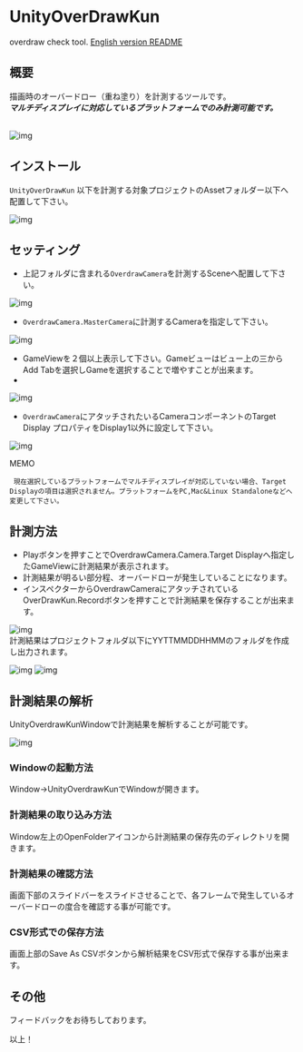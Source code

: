# UnityOverDrawKun

overdraw check tool.
[English version README](REAMME_EN.md)

## 概要

描画時のオーバードロー（重ね塗り）を計測するツールです。</br>
***マルチディスプレイに対応しているプラットフォームでのみ計測可能です。***
</br></br>

![img](Doc/641b60a898bf20e97083f5adb1294113.gif)

## インストール

`UnityOverDrawKun` 以下を計測する対象プロジェクトのAssetフォルダー以下へ配置して下さい。</br>

![img](Doc/943aa0cf3a2442674d4d3e0e9cac8132.png)

## セッティング

- 上記フォルダに含まれる`OverdrawCamera`を計測するSceneへ配置して下さい。</br>

![img](Doc/d5cf54a0dd8ba2f731fd92e732c46dc6.png)

- `OverdrawCamera.MasterCamera`に計測するCameraを指定して下さい。</br>
  
![img](Doc/fac434078910df9e378ae8cf2de692f2.png)

- GameViewを２個以上表示して下さい。Gameビューはビュー上の三からAdd Tabを選択しGameを選択することで増やすことが出来ます。</br>
- 
![img](Doc/5fc934de91445b0ae77326436e154d7a.png)

- `OverdrawCamera`にアタッチされたいるCameraコンポーネントのTarget Display プロパティをDisplay1以外に設定して下さい。</br>
  
 ![img](Doc/0241bb02078058a3a206b29ba29f6cb4.png)

MEMO

```:txt
 現在選択しているプラットフォームでマルチディスプレイが対応していない場合、Target Displayの項目は選択されません。プラットフォームをPC,Mac&Linux Standaloneなどへ変更して下さい。
```

## 計測方法

- Playボタンを押すことでOverdrawCamera.Camera.Target Displayへ指定したGameViewに計測結果が表示されます。
- 計測結果が明るい部分程、オーバードローが発生していることになります。
- インスペクターからOverdrawCameraにアタッチされているOverDrawKun.Recordボタンを押すことで計測結果を保存することが出来ます。</br>
  
![img](Doc/edf74eecdcc6a588c9f515bb4e3b968d.png)
 </br>
 計測結果はプロジェクトフォルダ以下にYYTTMMDDHHMMのフォルダを作成し出力されます。
</br>

 ![img](Doc/4b6bdd8b65e4b1ed0b71d05a4f9e9511.png)
 ![img](Doc/93f364a778ff61ffe72481e286919eae.png)

## 計測結果の解析

UnityOverdrawKunWindowで計測結果を解析することが可能です。

![img](Doc/f30e2a070ace58930d838263cc411df7.gif)

### Windowの起動方法

Window->UnityOverdrawKunでWindowが開きます。

### 計測結果の取り込み方法

Window左上のOpenFolderアイコンから計測結果の保存先のディレクトリを開きます。

### 計測結果の確認方法

画面下部のスライドバーをスライドさせることで、各フレームで発生しているオーバードローの度合を確認する事が可能です。

### CSV形式での保存方法

画面上部のSave As CSVボタンから解析結果をCSV形式で保存する事が出来ます。

## その他

フィードバックをお待ちしております。

以上！
